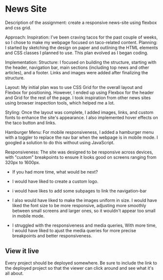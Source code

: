 # News Site

Description of the assignment: create a responsive news-site using flexbox and css grid. 

Approach:
Inspiration: I’ve been craving tacos for the past couple of weeks, so I chose to make my webpage focused on taco-related content.
Planning: I started by sketching the design on paper and outlining the HTML elements and CSS classes I planned to use. This plan evolved as I began coding.

Implementation:
Structure: I focused on building the structure, starting with the header, navigation bar, main sections (including top news and other articles), and a footer. Links and images were added after finalizing the structure.

Layout: My initial plan was to use CSS Grid for the overall layout and Flexbox for positioning. However, I ended up using Flexbox for the header and Grid for the rest of the page. I took inspiration from other news sites using browser inspection tools, which helped me a lot.

Styling: Once the layout was complete, I added images, links, and custom fonts to enhance the site's appearance. I also implemented hover effects on the taco button and links.

Hamburger Menu: For mobile responsiveness, I added a hamburger menu with a toggler to replace the nav bar when the webpage is in mobile mode. I googled a solution to do this without using JavaScript.

Responsiveness: The site was designed to be responsive across devices, with "custom" breakpoints to ensure it looks good on screens ranging from 320px to 1600px.

- If you had more time, what would be next?

- I would have liked to create a custom logo.
- i would have likes to add some subpages to link the navigation-bar
- I also would have liked to make the images uniform in size.
I would have liked the font size to be more responsive, adjusting more smoothly between small screens and larger ones, so it wouldn't appear too small in mobile mode.
-  I struggled with the responsiveness and media queries, With more time, I would have liked to ajust the media queries for more precise breakpoints and better responsiveness.


## View it live
Every project should be deployed somewhere. Be sure to include the link to the deployed project so that the viewer can click around and see what it's all about.
